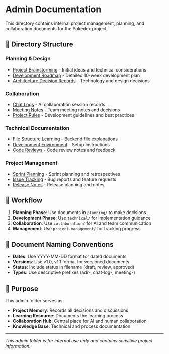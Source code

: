 # Admin Documentation

This directory contains internal project management, planning, and collaboration documents for the Pokedex project.

## 📁 Directory Structure

### Planning & Design
- [Project Brainstorming](planning/brainstorming.md) - Initial ideas and technical considerations
- [Development Roadmap](planning/roadmap.md) - Detailed 10-week development plan
- [Architecture Decision Records](planning/adrs/) - Technology and design decisions

### Collaboration
- [Chat Logs](collaboration/chat-logs/) - AI collaboration session records
- [Meeting Notes](collaboration/meetings/) - Team meeting notes and decisions
- [Project Rules](collaboration/rules.md) - Development guidelines and best practices

### Technical Documentation
- [File Structure Learning](technical/file-structure-learning.md) - Backend file explanations
- [Development Environment](technical/development-environment-setup.md) - Setup instructions
- [Code Reviews](technical/code-reviews/) - Code review notes and feedback

### Project Management
- [Sprint Planning](project-management/sprints/) - Sprint planning and retrospectives
- [Issue Tracking](project-management/issues/) - Bug reports and feature requests
- [Release Notes](project-management/releases/) - Release planning and notes

## 🔄 Workflow

1. **Planning Phase**: Use documents in `planning/` to make decisions
2. **Development Phase**: Use `technical/` for implementation guidance
3. **Collaboration**: Use `collaboration/` for AI and team communication
4. **Management**: Use `project-management/` for tracking progress

## 📝 Document Naming Conventions

- **Dates**: Use YYYY-MM-DD format for dated documents
- **Versions**: Use v1.0, v1.1 format for versioned documents
- **Status**: Include status in filename (draft, review, approved)
- **Types**: Use descriptive prefixes (adr-, chat-log-, meeting-)

## 🎯 Purpose

This admin folder serves as:
- **Project Memory**: Records all decisions and discussions
- **Learning Resource**: Documents the learning process
- **Collaboration Hub**: Central place for AI and human collaboration
- **Knowledge Base**: Technical and process documentation

---

*This admin folder is for internal use only and contains sensitive project information.*

